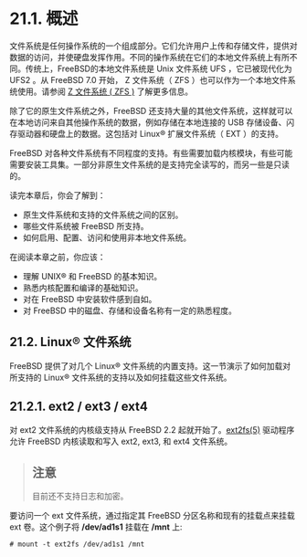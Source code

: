 # 21.1. 概述

文件系统是任何操作系统的一个组成部分。它们允许用户上传和存储文件，提供对数据的访问，并使硬盘发挥作用。不同的操作系统在它们的本地文件系统上有所不同。传统上，FreeBSD的本地文件系统是 Unix 文件系统 UFS ，它已被现代化为 UFS2 。从 FreeBSD 7.0 开始， Z 文件系统（ ZFS ）也可以作为一个本地文件系统使用。请参阅 [Z 文件系统 ( ZFS )](https://docs.freebsd.org/en/books/handbook/zfs/index.html#zfs) 了解更多信息。

除了它的原生文件系统之外，FreeBSD 还支持大量的其他文件系统，这样就可以在本地访问来自其他操作系统的数据，例如存储在本地连接的 USB 存储设备、闪存驱动器和硬盘上的数据。这包括对 Linux® 扩展文件系统（ EXT ）的支持。

FreeBSD 对各种文件系统有不同程度的支持。有些需要加载内核模块，有些可能需要安装工具集。一部分非原生文件系统的是支持完全读写的，而另一些是只读的。

读完本章后，你会了解到：

* 原生文件系统和支持的文件系统之间的区别。
* 哪些文件系统被 FreeBSD 所支持。
* 如何启用、配置、访问和使用非本地文件系统。

在阅读本章之前，你应该：

* 理解 UNIX® 和 FreeBSD 的基本知识。
* 熟悉内核配置和编译的基础知识。
* 对在 FreeBSD 中安装软件感到自如。
* 对 FreeBSD 中的磁盘、存储和设备名称有一定的熟悉程度。

## 21.2. Linux® 文件系统

FreeBSD 提供了对几个 Linux® 文件系统的内置支持。这一节演示了如何加载对所支持的 Linux® 文件系统的支持以及如何挂载这些文件系统。

## 21.2.1. ext2 / ext3 / ext4

对 ext2 文件系统的内核级支持从 FreeBSD 2.2 起就开始了。[ext2fs(5)](https://www.freebsd.org/cgi/man.cgi?query=ext2fs\&sektion=5\&format=html) 驱动程序允许 FreeBSD 内核读取和写入 ext2, ext3, 和 ext4 文件系统。

> ## 注意
>
> 目前还不支持日志和加密。

要访问一个 ext 文件系统，通过指定其 FreeBSD 分区名称和现有的挂载点来挂载 ext 卷。这个例子将 **/dev/ad1s1** 挂载在 **/mnt** 上:

```
# mount -t ext2fs /dev/ad1s1 /mnt
```
